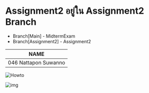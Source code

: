# Assignment2 อยู่ใน Assignment2 Branch
* Branch[Main] - MidtermExam
* Branch[Assignment2] - Assignment2

 NAME  |
 ----- |
046 Nattapon Suwanno |

![Howto](https://i.imgur.com/fF89WHz.png)

![img](https://i.imgur.com/jiJEUVt.png)
